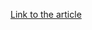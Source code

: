 [Link to the article](https://www.mcafee.com/blogs/other-blogs/mcafee-labs/malicious-cookie-stuffing-chrome-extensions-with-1-4-million-users/)
